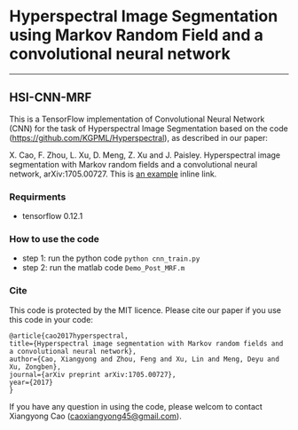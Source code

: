 ﻿
# Hyperspectral Image Segmentation using Markov Random Field and a convolutional neural network 


----------
## **HSI-CNN-MRF**

This is a TensorFlow implementation of Convolutional Neural Network (CNN) for the task of Hyperspectral Image Segmentation based on the code (https://github.com/KGPML/Hyperspectral), as described in our paper: 

X. Cao, F. Zhou, L. Xu, D. Meng, Z. Xu and J. Paisley. Hyperspectral image segmentation with Markov random fields and a convolutional neural network, arXiv:1705.00727. This is [an example](http://example.com/ "Title") inline link.

### **Requirments**

 - tensorflow 0.12.1

### **How to use the code**
 - step 1: run the python code
 `python cnn_train.py`
 - step 2: run the matlab code 
 `Demo_Post_MRF.m`

### **Cite**
This code is protected by the MIT licence. Please cite our paper if you use this code in your code:

    @article{cao2017hyperspectral,
    title={Hyperspectral image segmentation with Markov random fields and a convolutional neural network},
    author={Cao, Xiangyong and Zhou, Feng and Xu, Lin and Meng, Deyu and Xu, Zongben},
    journal={arXiv preprint arXiv:1705.00727},
    year={2017}
    }
    
If you have any question in using the code, please welcom to contact Xiangyong Cao (caoxiangyong45@gmail.com).


